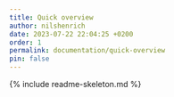 ```yaml
---
title: Quick overview
author: nilshenrich
date: 2023-07-22 22:04:25 +0200
order: 1
permalink: documentation/quick-overview
pin: false
---
```


{% include readme-skeleton.md %}
